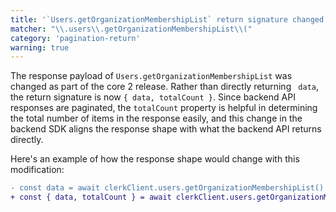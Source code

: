 ```yaml
---
title: '`Users.getOrganizationMembershipList` return signature changed'
matcher: "\\.users\\.getOrganizationMembershipList\\("
category: 'pagination-return'
warning: true
---
```


The response payload of `Users.getOrganizationMembershipList` was changed as part of the core 2 release. Rather than directly returning ` data`, the return signature is now `{ data, totalCount }`. Since backend API responses are paginated, the `totalCount` property is helpful in determining the total number of items in the response easily, and this change in the backend SDK aligns the response shape with what the backend API returns directly.

Here's an example of how the response shape would change with this modification:

```diff
- const data = await clerkClient.users.getOrganizationMembershipList()
+ const { data, totalCount } = await clerkClient.users.getOrganizationMembershipList()
```
